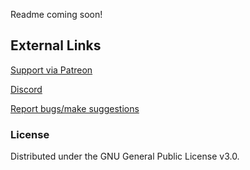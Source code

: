Readme coming soon!

## External Links

[Support via Patreon](https://shantek.co/patreon)

[Discord](https://shantek.co/discord)

[Report bugs/make suggestions](https://github.com/shantek/SlotShop/issues)

### License
Distributed under the GNU General Public License v3.0.